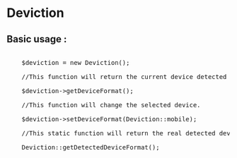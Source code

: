 Deviction
============

## Basic usage : ##

<pre>

	$deviction = new Deviction();
	
	//This function will return the current device detected or selected.
	
	$deviction->getDeviceFormat();
	
	//This function will change the selected device.
	
	$deviction->setDeviceFormat(Deviction::mobile);
	
	//This static function will return the real detected device.
	
	Deviction::getDetectedDeviceFormat();
	
</pre>
